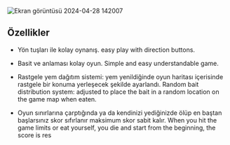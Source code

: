![Ekran görüntüsü 2024-04-28 142007](https://github.com/erdemmuhammed/snakegame/assets/160106703/cdf99937-3005-4949-8eb6-95101f53b9bb)


## Özellikler

- Yön tuşları ile kolay oynanış.
easy play with direction buttons. 

- Basit ve anlaması kolay oyun.
Simple and easy understandable game.

- Rastgele yem dağıtım sistemi: yem yenildiğinde oyun haritası içerisinde rastgele bir konuma yerleşecek şekilde ayarlandı.
Random bait distribution system: adjusted to place the bait in a random location on the game map when eaten.

- Oyun sınırlarına çarptığında ya da kendinizi yediğinizde ölüp en baştan başlarsınız skor sıfırlanır maksimum skor sabit kalır. 
When you hit the game limits or eat yourself, you die and start from the beginning, the score is res
